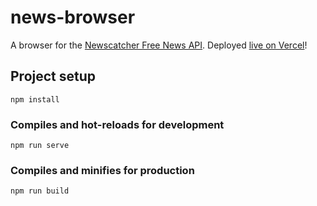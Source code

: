 # news-browser

A browser for the [Newscatcher Free News API](https://free-docs.newscatcherapi.com/). Deployed [live on Vercel](https://newscatcher-browser.vercel.app/)!

## Project setup
```
npm install
```

### Compiles and hot-reloads for development
```
npm run serve
```

### Compiles and minifies for production
```
npm run build
```